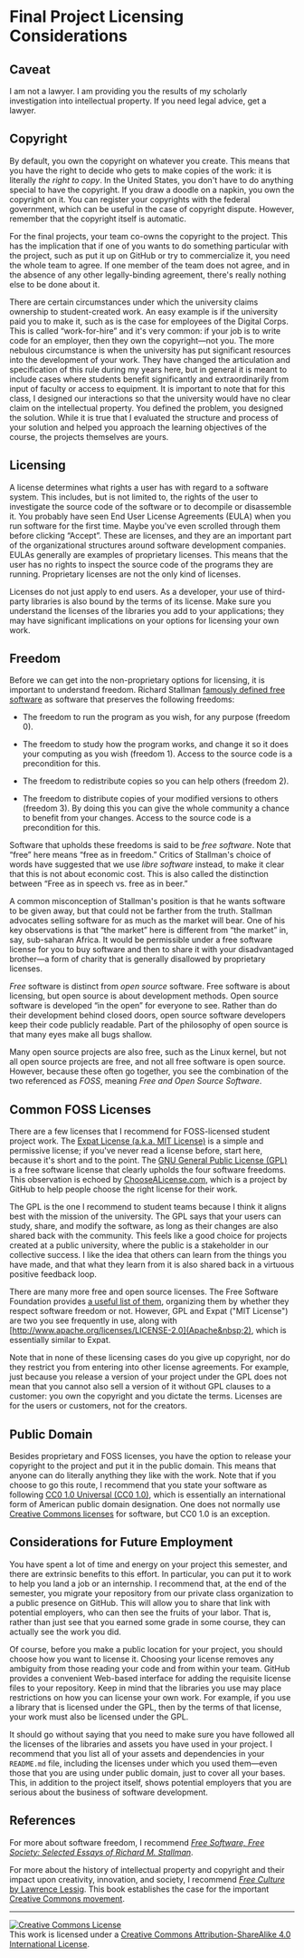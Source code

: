 # Final Project Licensing Considerations

## Caveat

I am not a lawyer. I am providing you the results of my scholarly investigation
into intellectual property. If you need legal advice, get a lawyer.

## Copyright

By default, you own the copyright on whatever you create. This means that you
have the right to decide who gets to make copies of the work: it is literally
_the right to copy_. In the United States, you don't have to do anything special
to have the copyright. If you draw a doodle on a napkin, you own the copyright
on it. You can register your copyrights with the federal government, which can
be useful in the case of copyright dispute. However, remember that the copyright
itself is automatic. 

For the final projects, your team co-owns the copyright to the project. This has
the implication that if one of you wants to do something particular with the
project, such as put it up on GitHub or try to commercialize it, you need the
whole team to agree. If one member of the team does not agree, and in the
absence of any other legally-binding agreement, there's really nothing else to
be done about it. 

There are certain circumstances under which the university claims ownership to
student-created work. An easy example is if the university paid you to make it,
such as is the case for employees of the Digital Corps. This is called
&ldquo;work-for-hire&rdquo; and it's very common: if your job is to write code for an
employer, then they own the copyright—not you. The more nebulous circumstance is
when the university has put significant resources into the development of your
work. They have changed the articulation and specification of this rule during
my years here, but in general it is meant to include cases where students
benefit significantly and extraordinarily from input of faculty or access to
equipment. It is important to note that for this class, I designed our
interactions so that the university would have no clear claim on the
intellectual property. You defined the problem, you designed the solution. While
it is true that I evaluated the structure and process of your solution and
helped you approach the learning objectives of the course, the projects
themselves are yours.

## Licensing

A license determines what rights a user has with regard to a software system.
This includes, but is not limited to, the rights of the user to investigate the
source code of the software or to decompile or disassemble it. You probably have
seen End User License Agreements (EULA) when you run software for the first
time. Maybe you've even scrolled through them before clicking
&ldquo;Accept&rdquo;. These are licenses, and they are an important part of the
organizational structures around software development companies. EULAs generally
are examples of proprietary licenses. This means that the user has no rights to
inspect the source code of the programs they are running. Proprietary licenses
are not the only kind of licenses.

Licenses do not just apply to end users. As a developer, your use of third-party
libraries is also bound by the terms of its license. Make sure you understand
the licenses of the libraries you add to your applications; they may have
significant implications on your options for licensing your own work.

## Freedom

Before we can get into the non-proprietary options for licensing, it is
important to understand freedom. Richard Stallman [famously defined free
software](https://www.gnu.org/philosophy/free-sw.en.html) as software that
preserves the following freedoms:

- The freedom to run the program as you wish, for any purpose (freedom 0).

- The freedom to study how the program works, and change it so it does your
  computing as you wish (freedom 1). Access to the source code is a precondition
  for this.

- The freedom to redistribute copies so you can help others (freedom 2).

- The freedom to distribute copies of your modified versions to others (freedom
  3). By doing this you can give the whole community a chance to benefit from
  your changes. Access to the source code is a precondition for this.

Software that upholds these freedoms is said to be _free software_. Note that
&ldquo;free&rdquo; here means &ldquo;free as in freedom.&rdquo; Critics of
Stallman's choice of words have suggested that we use _libre software_ instead,
to make it clear that this is not about economic cost. This is also called the
distinction between &ldquo;Free as in speech vs. free as in beer.&rdquo;

A common misconception of Stallman's position is that he wants software to be
given away, but that could not be farther from the truth. Stallman advocates
selling software for as much as the market will bear. One of his key
observations is that &ldquo;the market&rdquo; here is different from &ldquo;the
market&rdquo; in, say, sub-saharan Africa. It would be permissible under a free
software license for you to buy software and then to share it with your
disadvantaged brother&mdash;a form of charity that is generally disallowed by
proprietary licenses. 

_Free_ software is distinct from _open source_ software. Free software is about
licensing, but open source is about development methods. Open source software is
developed &ldquo;in the open&rdquo; for everyone to see. Rather than do their
development behind closed doors, open source software developers keep their code
publicly readable. Part of the philosophy of open source is that many eyes make
all bugs shallow. 

Many open source projects are also free, such as the Linux kernel, but not all
open source projects are free, and not all free software is open source.
However, because these often go together, you see the combination of the two
referenced as _FOSS_, meaning _Free and Open Source Software_.

## Common FOSS Licenses

There are a few licenses that I recommend for FOSS-licensed student project
work. The [Expat License (a.k.a. MIT
License)](https://opensource.org/licenses/MIT) is a simple and permissive
license; if you've never read a license before, start here, because it's short
and to the point. The [GNU General Public License
(GPL)](https://www.gnu.org/licenses/gpl-3.0.en.html) is a free software license
that clearly upholds the four software freedoms. This observation is echoed by
[ChooseALicense.com](https://choosealicense.com/), which is a project by GitHub
to help people choose the right license for their work. 

The GPL is the one I recommend to student teams because I think it aligns best
with the mission of the university. The GPL says that your users can study,
share, and modify the software, as long as their changes are also shared back
with the community. This feels like a good choice for projects created at a
public university, where the public is a stakeholder in our collective success.
I like the idea that others can learn from the things you have made, and that
what they learn from it is also shared back in a virtuous positive feedback
loop. 

There are many more free and open source licenses. The Free Software Foundation
provides [a useful list of
them](https://www.gnu.org/licenses/license-list.en.html), organizing them by
whether they respect software freedom or not. However, GPL and Expat ("MIT
License") are two you see frequently in use, along with
[http://www.apache.org/licenses/LICENSE-2.0](Apache&nbsp;2), which is
essentially similar to Expat. 

Note that in none of these licensing cases do you give up copyright, nor do they
restrict you from entering into other license agreements. For example, just
because you release a version of your project under the GPL does not mean that
you cannot also sell a version of it without GPL clauses to a customer: you own
the copyright and you dictate the terms. Licenses are for the users or
customers, not for the creators.

## Public Domain

Besides proprietary and FOSS licenses, you have the option to release your
copyright to the project and put it in the public domain. This means that anyone
can do literally anything they like with the work. Note that if you choose to go
this route, I recommend that you state your software as following [CC0&nbsp;1.0
Universal (CC0&nbsp;1.0)](https://creativecommons.org/publicdomain/zero/1.0/), which
is essentially an international form of American public domain designation. One
does not normally use [Creative Commons
licenses](https://creativecommons.org/licenses) for software, but CC0&nbsp;1.0 is an
exception.

## Considerations for Future Employment

You have spent a lot of time and energy on your project this semester, and there
are extrinsic benefits to this effort. In particular, you can put it to work to
help you land a job or an internship. I recommend that, at the end of the
semester, you migrate your repository from our private class organization to a
public presence on GitHub. This will allow you to share that link with potential
employers, who can then see the fruits of your labor. That is, rather than just
see that you earned some grade in some course, they can actually see the work
you did. 

Of course, before you make a public location for your project, you should choose
how you want to license it. Choosing your license removes any ambiguity from
those reading your code and from within your team. GitHub provides a convenient
Web-based interface for adding the requisite license files to your repository.
Keep in mind that the libraries you use may place restrictions on how you can
license your own work. For example, if you use a library that is licensed under
the GPL, then by the terms of that license, your work must also be licensed
under the GPL. 

It should go without saying that you need to make sure you have followed all the
licenses of the libraries and assets you have used in your project. I recommend
that you list all of your assets and dependencies in your `README.md` file,
including the licenses under which you used them&mdash;even those that you are
using under public domain, just to cover all your bases. This, in addition to
the project itself, shows potential employers that you are serious about the
business of software development.

## References

For more about software freedom, I recommend [_Free Software, Free Society:
Selected Essays of Richard M.
Stallman_](https://www.gnu.org/philosophy/fsfs/rms-essays.pdf). 

For more about the history of intellectual property and copyright and their
impact upon creativity, innovation, and society, I recommend [_Free Culture_ by
Lawrence Lessig](http://free-culture.cc/). This book establishes the case for
the important [Creative Commons movement](https://creativecommons.org).

<hr>
<a rel="license" href="http://creativecommons.org/licenses/by-sa/4.0/"><img alt="Creative Commons License" style="border-width:0" src="https://i.creativecommons.org/l/by-sa/4.0/88x31.png" /></a><br />This work is licensed under a <a rel="license" href="http://creativecommons.org/licenses/by-sa/4.0/">Creative Commons Attribution-ShareAlike 4.0 International License</a>.